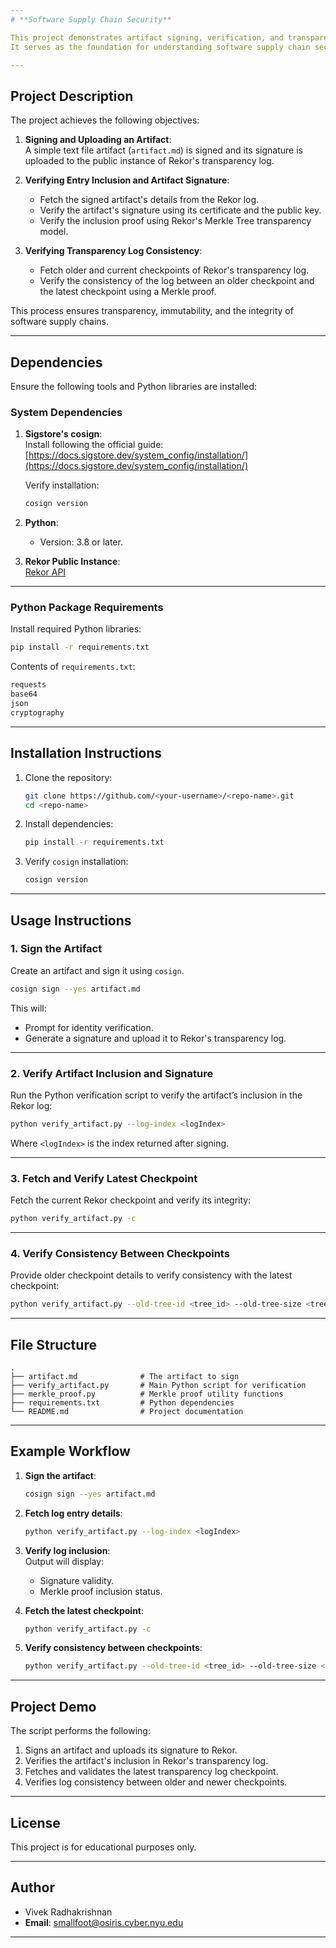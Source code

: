 ```yaml
---
# **Software Supply Chain Security**  

This project demonstrates artifact signing, verification, and transparency log integrity validation using Sigstore's **cosign** and **Rekor** tooling.
It serves as the foundation for understanding software supply chain security concepts, such as artifact verification and log consistency proofs.

---
```


## **Project Description**  

The project achieves the following objectives:  

1. **Signing and Uploading an Artifact**:  
   A simple text file artifact (`artifact.md`) is signed and its signature is uploaded to the public instance of Rekor's transparency log.  

2. **Verifying Entry Inclusion and Artifact Signature**:  
   - Fetch the signed artifact's details from the Rekor log.  
   - Verify the artifact's signature using its certificate and the public key.  
   - Verify the inclusion proof using Rekor's Merkle Tree transparency model.  

3. **Verifying Transparency Log Consistency**:  
   - Fetch older and current checkpoints of Rekor's transparency log.  
   - Verify the consistency of the log between an older checkpoint and the latest checkpoint using a Merkle proof.  

This process ensures transparency, immutability, and the integrity of software supply chains.

---

## **Dependencies**  

Ensure the following tools and Python libraries are installed:  

### **System Dependencies**  
1. **Sigstore's cosign**:  
   Install following the official guide:  
   [https://docs.sigstore.dev/system_config/installation/](https://docs.sigstore.dev/system_config/installation/)  

   Verify installation:  
   ```bash
   cosign version
   ```

2. **Python**:  
   - Version: 3.8 or later.  

3. **Rekor Public Instance**:  
   [Rekor API](https://rekor.sigstore.dev/)

---

### **Python Package Requirements**  

Install required Python libraries:  
```bash
pip install -r requirements.txt
```

Contents of `requirements.txt`:  
```txt
requests
base64
json
cryptography
```

---

## **Installation Instructions**  

1. Clone the repository:  
   ```bash
   git clone https://github.com/<your-username>/<repo-name>.git
   cd <repo-name>
   ```

2. Install dependencies:  
   ```bash
   pip install -r requirements.txt
   ```

3. Verify `cosign` installation:  
   ```bash
   cosign version
   ```

---

## **Usage Instructions**  

### **1. Sign the Artifact**  

Create an artifact and sign it using `cosign`.  

```bash
cosign sign --yes artifact.md
```

This will:  
- Prompt for identity verification.  
- Generate a signature and upload it to Rekor's transparency log.  

---

### **2. Verify Artifact Inclusion and Signature**  

Run the Python verification script to verify the artifact’s inclusion in the Rekor log:  

```bash
python verify_artifact.py --log-index <logIndex>
```

Where `<logIndex>` is the index returned after signing.

---

### **3. Fetch and Verify Latest Checkpoint**  

Fetch the current Rekor checkpoint and verify its integrity:  

```bash
python verify_artifact.py -c
```

---

### **4. Verify Consistency Between Checkpoints**  

Provide older checkpoint details to verify consistency with the latest checkpoint:  

```bash
python verify_artifact.py --old-tree-id <tree_id> --old-tree-size <tree_size> --old-root-hash <root_hash>
```

---

## **File Structure**  

```
.
├── artifact.md              # The artifact to sign
├── verify_artifact.py       # Main Python script for verification
├── merkle_proof.py          # Merkle proof utility functions
├── requirements.txt         # Python dependencies
└── README.md                # Project documentation
```

---

## **Example Workflow**  

1. **Sign the artifact**:  
   ```bash
   cosign sign --yes artifact.md
   ```

2. **Fetch log entry details**:  
   ```bash
   python verify_artifact.py --log-index <logIndex>
   ```

3. **Verify log inclusion**:  
   Output will display:  
   - Signature validity.  
   - Merkle proof inclusion status.  

4. **Fetch the latest checkpoint**:  
   ```bash
   python verify_artifact.py -c
   ```

5. **Verify consistency between checkpoints**:  
   ```bash
   python verify_artifact.py --old-tree-id <tree_id> --old-tree-size <tree_size> --old-root-hash <root_hash>
   ```

---

## **Project Demo**  

The script performs the following:  
1. Signs an artifact and uploads its signature to Rekor.  
2. Verifies the artifact's inclusion in Rekor's transparency log.  
3. Fetches and validates the latest transparency log checkpoint.  
4. Verifies log consistency between older and newer checkpoints.

---

## **License**  

This project is for educational purposes only.  

---

## **Author**  
- Vivek Radhakrishnan  
- **Email**: smallfoot@osiris.cyber.nyu.edu  

---
